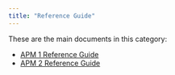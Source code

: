 ```yaml
---
title: "Reference Guide"
---
```


These are the main documents in this category:

* [APM 1 Reference Guide](rg-1/reference-guide-1)
* [APM 2 Reference Guide](rg-2/reference-guide-2)
